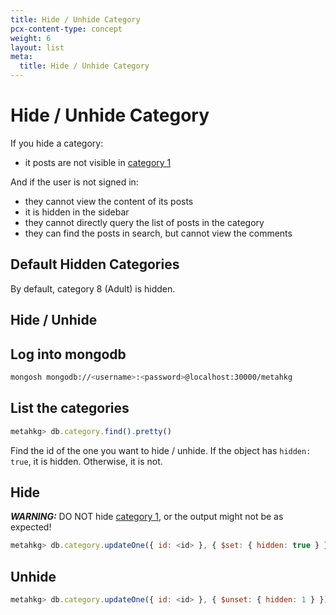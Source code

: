 ```yaml
---
title: Hide / Unhide Category
pcx-content-type: concept
weight: 6
layout: list
meta:
  title: Hide / Unhide Category
---
```


# Hide / Unhide Category

If you hide a category:

- it posts are not visible in [category 1](../category1)

And if the user is not signed in:

- they cannot view the content of its posts
- it is hidden in the sidebar
- they cannot directly query the list of posts in the category
- they can find the posts in search, but cannot view the comments

## Default Hidden Categories

By default, category 8 (Adult) is hidden.

## Hide / Unhide

## Log into mongodb

```bash
mongosh mongodb://<username>:<password>@localhost:30000/metahkg
```

## List the categories

```javascript
metahkg> db.category.find().pretty()
```

Find the id of the one you want to hide / unhide.
If the object has `hidden: true`, it is hidden.
Otherwise, it is not.

## Hide

**_WARNING:_** DO NOT hide [category 1](../category1), or the output might not be as expected!

```javascript
metahkg> db.category.updateOne({ id: <id> }, { $set: { hidden: true } })
```

## Unhide

```javascript
metahkg> db.category.updateOne({ id: <id> }, { $unset: { hidden: 1 } })
```
